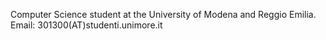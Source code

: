Computer Science student at the University of Modena and Reggio Emilia.
Email: 301300(AT)studenti.unimore.it

<!---
filipczuba/filipczuba is a ✨ special ✨ repository because its `README.md` (this file) appears on your GitHub profile.
You can click the Preview link to take a look at your changes.
--->
